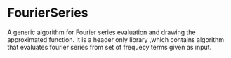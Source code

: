 # FourierSeries
A generic algorithm for Fourier series evaluation and drawing the approximated function.
It is a header only library ,which contains algorithm that evaluates fourier series from set of frequecy terms given as input.
